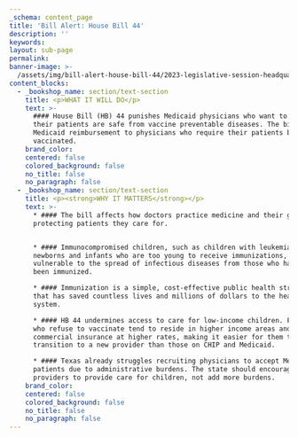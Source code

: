 ```yaml
---
_schema: content_page
title: 'Bill Alert: House Bill 44'
description: ''
keywords:
layout: sub-page
permalink:
banner-image: >-
  /assets/img/bill-alert-house-bill-44/2023-legislative-session-headquarters-2.png
content_blocks:
  - _bookshop_name: section/text-section
    title: <p>WHAT IT WILL DO</p>
    text: >-
      #### House Bill (HB) 44 punishes Medicaid physicians who want to ensure
      their patients are safe from vaccine preventable diseases. The bill denies
      Medicaid reimbursement to physicians who require their patients be
      vaccinated.
    brand_color:
    centered: false
    colored_background: false
    no_title: false
    no_paragraph: false
  - _bookshop_name: section/text-section
    title: <p><strong>WHY IT MATTERS</strong></p>
    text: >-
      * #### The bill affects how doctors practice medicine and their goal of
      protecting patients they care for.


      * #### Immunocompromised children, such as children with leukemia and
      newborns and infants who are too young to receive immunizations, are
      vulnerable to the spread of infectious diseases from those who have not
      been immunized.

      * #### Immunization is a simple, cost-effective public health strategy
      that has saved countless lives and millions of dollars to the health care
      system.

      * #### HB 44 undermines access to care for low-income children. Families
      who refuse to vaccinate tend to reside in higher income areas and use
      commercial insurance at higher rates, making it easier for them to
      transition to a new provider than those on CHIP and Medicaid.

      * #### Texas already struggles recruiting physicians to accept Medicaid
      patients due to administrative burdens. The state should encourage more
      providers to provide care for children, not add more burdens.
    brand_color:
    centered: false
    colored_background: false
    no_title: false
    no_paragraph: false
---
```


